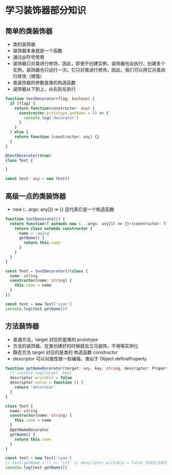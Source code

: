 # 学习装饰器部分知识

## 简单的类装饰器

- 类的装饰器
- 装饰器本身就是一个函数
- 通过@符号使用
- 装饰器只对类进行修饰，因此，即使不创建实例，装饰器也会执行，创建多个实例，装饰器也只运行一次。它只对类进行修饰，因此，我们可以用它对类进行修改（增强）
- 类装饰器的参数是类的构造函数
- 装饰器从下到上，从右到左执行

```typescript
function testDecorator(flag: boolean) {
  if (flag) {
    return function(constructor: any) {
      constructor.prototype.getName = () => {
        console.log('decorator')
      }
    }
  } else {
    return function (constructor: any) {}
  }
}

@testDecorator(true)
class Test {

}

const test: any = new Test()
```

## 高级一点的类装饰器

- new (...args: any[]) => {} 这代表它是一个构造函数

```typescript
function testDecorator() {
  return function<T extends new (...args: any[]) => {}>(constructor: T) {
    return class extends constructor {
      name = 'aqing'
      getName() {
        return this.name
      }
    }
  }
}

const Test = testDecorator()(class {
  name: string
  constructor(name: string) {
    this.name = name
  }
})

const test = new Test('cyan')
console.log(test.getName())
```

## 方法装饰器

- 普通方法，target 对应的是类的 prototype
- 方法的装饰器，在类创建好的时候就会立马装饰，不用等实例化
- 静态方法 target 对应的是类的 构造函数 constructor
- descriptor 可以对属性做一些编辑，类似于 Object.defineProperty

```typescript
function getNameDecorator(target: any, key: string, descriptor: PropertyDescriptor) {
  // console.log(target, key)
  descriptor.writable = false
  descriptor.value = function () {
    return 'decorator'
  }
}

class Test {
  name: string
  constructor(name: string) {
    this.name = name
  }
  @getNameDecorator
  getName() {
    return this.name
  }
}

const test = new Test('cyan')
// test.getName = () => '123' // descriptor.writable = false 外部无法改变getName方法
console.log(test.getName())
```
